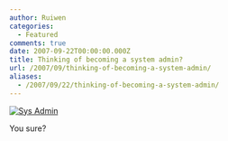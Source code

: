 ```yaml
---
author: Ruiwen
categories:
  - Featured
comments: true
date: 2007-09-22T00:00:00.000Z
title: Thinking of becoming a system admin?
url: /2007/09/thinking-of-becoming-a-system-admin/
aliases:
  - /2007/09/22/thinking-of-becoming-a-system-admin/
---
```


<a href='/img/2007/09/sysmin.jpg' title='Sys Admin'><img src='/img/2007/09/sysmin.jpg' alt='Sys Admin' /></a>

You sure?
